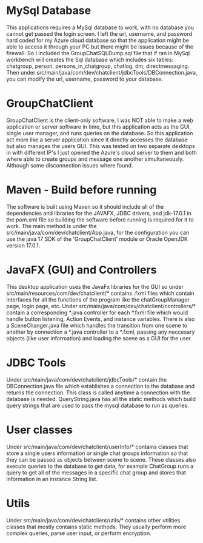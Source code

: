 # MySql Database 

This applications requires a MySql database to work, with no database you cannot get passed the login screen. I left the url, username, and password hard coded for my Azure cloud database so that the application might be able to access it through your PC but there might be issues because of the firewall. So I included the GroupChatSQLDump.sql file that if ran in MySql workbench will creates the Sql database which includes six tables: chatgroup, person, persons_in_chatgroup, chatlog, dm, directmessaging. Then under src/main/java/com/dev/chatclient/jdbcTools/DBConnection.java, you can modify the url, username, password to your database. 

# GroupChatClient

GroupChatClient is the client-only software, I was NOT able to make a web application or server software in time, but this application acts as the GUI, single user manager, and runs queries on the database. So this application act more like a server application since it directly accesses the database but also manages the users GUI. This was tested on two separate desktops in with different IP's I just opened the Azure's cloud server to them and both where able to create groups and message one another simultaneously. Although some disconnection issues where found. 

# Maven - Build before running

The software is built using Maven so it should include all of the dependencies and libraries for the JAVAFX, JDBC drivers, and jdk-17.0.1 in the pom.xml file so building the software before running is required for it to work. The main method is under the src/main/java/com/dev/chatclient/App.java, for the configuration you can use the java 17 SDK of the 'GroupChatClient' module or Oracle OpenJDK version 17.0.1. 

# JavaFX (GUI) and Controllers

This desktop application uses the JavaFx libraries for the GUI so under src/main/resources/com/dev/chatclient/* contains .fxml files which contain interfaces for all the functions of the program like the chatGroupManager page, login page, etc. Under src/main/java/com/dev/chatclient/controllers/* contain a corresponding *.java controller for each *.fxml file which would handle button listening, Action Events, and instance variables. There is also a SceneChanger.java file which handles the transition from one scene to another by connection a *.java controller to a *.fxml, passing any neccesary objects (like user information) and loading the scene as a GUI for the user. 

# JDBC Tools

Under src/main/java/com/dev/chatclient/jdbcTools/* contain the DBConnection.java file which establishes a connection to the database and returns the connection. This class is called anytime a connection with the database is needed. QueryString.java has all the static methods which build query strings that are used to pass the mysql database to run as queries. 

# User classes

Under src/main/java/com/dev/chatclient/userInfo/* contains classes that store a single users information or single chat groups information so that they can be passed as objects between scene to scene. These classes also execute queries to the database to get data, for example ChatGroup runs a query to get all of the messages in a specific chat group and stores that information in an instance String list. 

# Utils

Under src/main/java/com/dev/chatclient/utils/* contains other utilities classes that mostly contains static methods. They usually perform more complex queries, parse user input, or perform encryption. 







